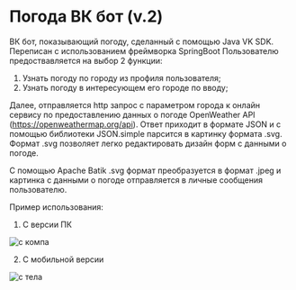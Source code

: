 # Погода ВК бот (v.2)
ВК бот, показывающий погоду, сделанный с помощью Java VK SDK.
Переписан с использованием фреймворка SpringBoot
Пользователю предоствавляется на выбор 2 функции: 
1. Узнать погоду по городу из профиля пользователя;
2. Узнать погоду в интересующем его городе по вводу;

Далее, отправляется http запрос с параметром города к онлайн сервису по предоставлению данных о погоде OpenWeather API (https://openweathermap.org/api).
Ответ приходит в формате JSON и с помощью библиотеки JSON.simple парсится в картинку формата .svg. 
Формат .svg позволяет легко редактировать дизайн форм с данными о погоде.

С помощью Apache Batik .svg формат преобразуется в формат .jpeg и картинка с данными о погоде отправляется в личные сообщения пользователю.

Пример использования:

1. С версии ПК

![с компа](https://user-images.githubusercontent.com/95495138/199484624-1c0a3e5d-884b-4503-9dc0-d35bcd12ef38.png)

2. С мобильной версии

![с тела](https://user-images.githubusercontent.com/95495138/199487925-0572e46f-4c76-4f0c-a5a8-c631aa9c691a.png)
